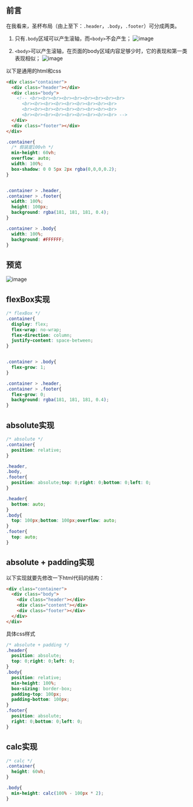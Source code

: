 ## 前言
在我看来，圣杯布局（由上至下：`.header`，`.body`，`.footer`）可分成两类。
1. 只有`.body`区域可以产生滚轴，而`<body>`不会产生；
![image](https://issaxite.github.io/asset/image/grail_layout2.gif)

2. `<body>`可以产生滚轴，在页面的body区域内容足够少时，它的表现和第一类表现相似；
![image](https://issaxite.github.io/asset/image/grail_layout1.gif)

以下是通用的html和css
```html
<div class="container">
  <div class="header"></div>
  <div class="body">
    <!-- <br><br><br><br><br><br><br><br><br>
      <br><br><br><br><br><br><br><br><br>
      <br><br><br><br><br><br><br><br><br>
      <br><br><br><br><br><br><br><br><br> -->
  </div>
  <div class="footer"></div>
</div>
```
```css
.container{
  /* 假装是100vh */
  min-height: 60vh;
  overflow: auto;
  width: 100%;
  box-shadow: 0 0 5px 2px rgba(0,0,0,0.2);
}


.container > .header,
.container > .footer{
  width: 100%;
  height: 100px;
  background: rgba(181, 181, 181, 0.4);
}

.container > .body{
  width: 100%;
  background: #FFFFFF;
}
```
## 预览
![image](https://user-images.githubusercontent.com/25907273/37697653-fe350df8-2d18-11e8-887b-bcf7dacd59c8.png)

## flexBox实现
```css
/* flexBox */
.container{
  display: flex;
  flex-wrap: no-wrap;
  flex-direction: column;
  justify-content: space-between;
}


.container > .body{
  flex-grow: 1;
}

.container > .header,
.container > .footer{
  flex-grow: 0;
  background: rgba(181, 181, 181, 0.4);
}
```

## absolute实现
```css
/* absolute */
.container{ 
  position: relative; 
}

.header,
.body,
.footer{ 
  position: absolute;top: 0;right: 0;bottom: 0;left: 0;
}

.header{ 
  bottom: auto; 
}
.body{ 
  top: 100px;bottom: 100px;overflow: auto;
}
.footer{
  top: auto; 
}
```
## absolute + padding实现
以下实现就要先修改一下html代码的结构：
```html
<div class="container">
  <div class="body">
    <div class="header"></div>
    <div class="content"></div>
    <div class="footer"></div>
  </div>
</div>
```
具体css样式
```css
/* absolute + padding */
.header{
  position: absolute;
  top: 0;right: 0;left: 0;
}
.body{
  position: relative;
  min-height: 100%;
  box-sizing: border-box;
  padding-top: 100px;
  padding-bottom: 100px;
}
.footer{
  position: absolute;
  right: 0;bottom: 0;left: 0;
}
```

## calc实现
```css
/* calc */
.container{
  height: 60vh;
}

.body{ 
  min-height: calc(100% - 100px * 2); 
}
```

